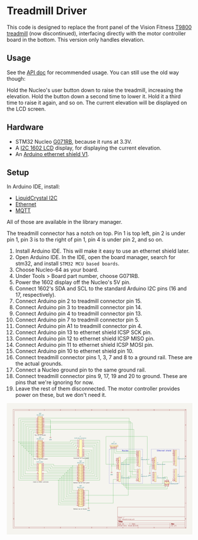 # Treadmill Driver

This code is designed to replace the front panel of the Vision Fitness
[T9800 treadmill](https://www.toughtrain.com/vision-fitness/vision-fitness-treadmills/vision-t9800hrt-platform-treadmill) (now discontinued),
interfacing directly with the motor controller board in the bottom. This version only handles elevation.

## Usage

See the [API doc](docs/API.md) for recommended usage. You can still use the old way though:

Hold the Nucleo's user button down to raise the treadmill, increasing the elevation. Hold the button down a second time to lower it.
Hold it a third time to raise it again, and so on. The current elevation will be displayed on the LCD screen.

## Hardware

* STM32 Nucleo [G071RB](https://www.st.com/en/evaluation-tools/nucleo-g071rb.html), because it runs at 3.3V.
* A [I2C 1602 LCD](http://www.handsontec.com/dataspecs/module/I2C_1602_LCD.pdf) display, for displaying the current elevation.
* An [Arduino ethernet shield V1](https://docs.arduino.cc/retired/shields/arduino-ethernet-shield-without-poe-module).

## Setup

In Arduino IDE, install:

* [LiquidCrystal I2C](https://github.com/johnrickman/LiquidCrystal_I2C)
* [Ethernet](https://www.arduino.cc/reference/en/libraries/ethernet/)
* [MQTT](https://github.com/256dpi/arduino-mqtt)

All of those are available in the library manager.

The treadmill connector has a notch on top. Pin 1 is top left, pin 2 is under pin 1, pin 3 is to the right of pin 1, pin 4 is
under pin 2, and so on.

1. Install Arduino IDE. This will make it easy to use an ethernet shield later.
1. Open Arduino IDE. In the IDE, open the board manager, search for stm32, and install `STM32 MCU based boards`.
1. Choose Nucleo-64 as your board.
1. Under Tools > Board part number, choose G071RB.
1. Power the 1602 display off the Nucleo's 5V pin.
1. Connect 1602's SDA and SCL to the standard Arduino I2C pins (16 and 17, respectively).
1. Connect Arduino pin 2 to treadmill connector pin 15.
1. Connect Arduino pin 3 to treadmill connector pin 14.
1. Connect Arduino pin 4 to treadmill connector pin 13.
1. Connect Arduino pin 7 to treadmill connector pin 5.
1. Connect Arduino pin A1 to treadmill connector pin 4.
1. Connect Arduino pin 13 to ethernet shield ICSP SCK pin.
1. Connect Arduino pin 12 to ethernet shield ICSP MISO pin.
1. Connect Arduino pin 11 to ethernet shield ICSP MOSI pin.
1. Connect Arduino pin 10 to ethernet shield pin 10.
1. Connect treadmill connector pins 1, 3, 7 and 8 to a ground rail. These are the actual grounds.
1. Connect a Nucleo ground pin to the same ground rail.
1. Connect treadmill connector pins 9, 17, 19 and 20 to ground. These are pins that we're ignoring for now.
1. Leave the rest of them disconnected. The motor controller provides power on these, but we don't need it.

![Schematic](docs/schematic-v0.2.png)